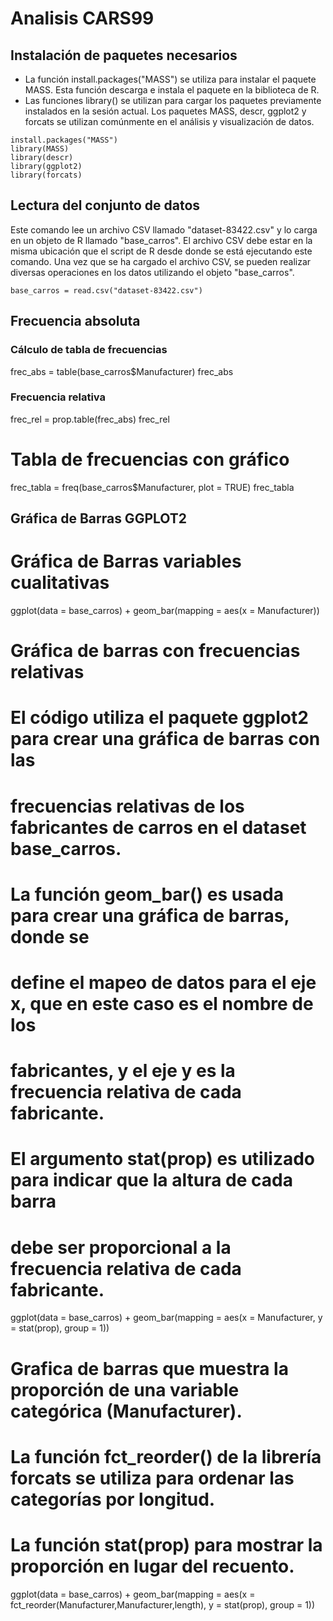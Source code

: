 # Analisis CARS99

## Instalación de paquetes necesarios
* La función install.packages("MASS") se utiliza para instalar el paquete MASS. Esta función descarga e instala el paquete en la biblioteca de R.
* Las funciones library() se utilizan para cargar los paquetes previamente instalados en la sesión actual. Los paquetes MASS, descr, ggplot2 y forcats se utilizan comúnmente en el análisis y visualización de datos.
```
install.packages("MASS")
library(MASS)
library(descr)
library(ggplot2)
library(forcats)
```

## Lectura del conjunto de datos
Este comando lee un archivo CSV llamado "dataset-83422.csv" y lo carga en un objeto de R llamado "base_carros". El archivo CSV debe estar en la misma ubicación que el script de R desde donde se está ejecutando este comando. Una vez que se ha cargado el archivo CSV, se pueden realizar diversas operaciones en los datos utilizando el objeto "base_carros".
```
base_carros = read.csv("dataset-83422.csv")
```



## Frecuencia absoluta

### Cálculo de tabla de frecuencias
frec_abs = table(base_carros$Manufacturer)
frec_abs

### Frecuencia relativa
frec_rel = prop.table(frec_abs)
frec_rel

# Tabla de frecuencias con gráfico
frec_tabla = freq(base_carros$Manufacturer, plot = TRUE)
frec_tabla

## Gráfica de Barras GGPLOT2

# Gráfica de Barras variables cualitativas
ggplot(data = base_carros) + 
  geom_bar(mapping = aes(x = Manufacturer))

# Gráfica de barras con frecuencias relativas
# El código utiliza el paquete ggplot2 para crear una gráfica de barras con las 
# frecuencias relativas de los fabricantes de carros en el dataset base_carros. 
# La función geom_bar() es usada para crear una gráfica de barras, donde se 
# define el mapeo de datos para el eje x, que en este caso es el nombre de los 
# fabricantes, y el eje y es la frecuencia relativa de cada fabricante. 
# El argumento stat(prop) es utilizado para indicar que la altura de cada barra 
# debe ser proporcional a la frecuencia relativa de cada fabricante.
ggplot(data = base_carros) + 
  geom_bar(mapping = aes(x = Manufacturer, y = stat(prop), group = 1))

# Grafica de barras que muestra la proporción de una variable categórica (Manufacturer).
# La función fct_reorder() de la librería forcats se utiliza para ordenar las categorías por longitud.
# La función stat(prop) para mostrar la proporción en lugar del recuento.
ggplot(data = base_carros) + 
  geom_bar(mapping = aes(x = fct_reorder(Manufacturer,Manufacturer,length), y = stat(prop), group = 1))

